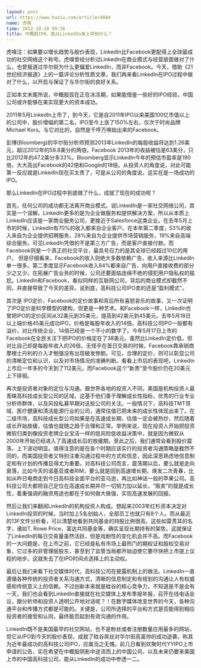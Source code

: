 ```yaml
---
layout: post
url: https://www.huxiu.com/article/4884
name: 虎嗅
time: 2012-10-20 09:36
title: 中概股IPO，能从LinkedIn身上学到什么？
---
```

虎嗅注：如果要以增长趋势与股价表现，LinkedIn比Facebook更配得上全球最成功的社交网络这个称号。虎嗅曾经分析过LinkedIn在商业模式与经营层面做对了什么，也曾报道过华尔街为什么更偏爱LinkedIn，而非Facebook。今天，借助《21世纪经济报道》上的一篇评论分析性质文章，我们再来看LinkedIn在IPO过程中做对了什么，以开启与保证了与华尔街的良好关系。

正如本文末尾所说，中概股现在正在冰冻期，如果能借鉴一些好的IPO经验，中国公司或许能够在美实现更大的资本成功。

2011年5月LinkedIn上市了，到今天，它是自2011年IPO以来美国100亿市值以上的公司中，股价增幅的第二名，IPO至今上涨了150%左右，仅次于时尚品牌Michael Kors。与它对比的，自然是千呼万唤始出来的Facebook。

彭博(Bloomberg)的华尔街分析师预测2013年LinkedIn的每股收益将达到1.26美元，超过2012年的58.8美分的两倍。Facebook 2013年的收益被估是63美分，只比2012年的47.2美分多33%。Bloomberg显示LinkedIn今年的预估市盈率是190倍，大大高出Facebook的42倍和Google的18倍。从投资人的角度说，对此可能第一反应就是LinkedIn现在买太贵了，可是从公司的角度说，这实在是一场成功的IPO。

那么LinkedIn在IPO过程中到底做了什么，成就了现在的成功呢？

首先，任何公司的成功都无法离开商业模式。说LinkedIn是一家社交网络公司，其实是一个误解。LinkedIn更多的是为企业做服务和提供解决方案，所以从本质上LinkedIn应该是一家商业服务公司，更接近于Salesforce这类企业。在去年5月上市的时候，LinkedIn有70%的收入都来自企业客户。在本年第二季度，53%的收入来自为企业提供招聘服务，28%来自为企业提供市场营销服务，19%来自高端综合服务。可见LinkedIn凭借的不是第三方广告，而是客户直接付款。而Facebook则是一个真正的社交平台，最具号召力的是其全球已经超过10亿的用户。 但是仔细看来，Facebook的收入则绝大多数依赖广告，收入来源比LinkedIn单一很多。第二季度显示Facebook收入84%都来自广告，向用户直接收费的部分少之又少。在拓展广告业务的时候，公司还要面临连绵不绝的侵犯用户隐私权的尴尬。LinkedIn和Facebook，看似同样的互联网公司，背后的商业模式却截然不同，并直接导致了今天的差异。说到底，高科技公司IPO卖的还是“盈利模式”。

其次是 IPO定价，Facebook的定价故事和背后所有喜怒哀乐的故事，又一次证明了IPO定价是科学模型的建构，但更是一种艺术。和Facebook一样，LinkedIn也曾把IPO的定价区间从32美元到35美元，提高到42美元到45美元。去年5月18日以上端价格45美元成功IPO，价格是每股年收入的14倍。高科技公司IPO一般都有溢价，对比传统企业，14倍已经是一个不小的数字了。今年5月17日上市的Facebook在全民关注下把IPO的价格定在了38美元，虽然比LinkedIn定价低，但对比自己却是每股年收入的26倍，无怪乎在首日交易的时候，Facebook靠承销商摩根士丹利的介入才勉强没有出现破发惨剧。可见，合理的定价，则可以彰显公司的清晰定位和认识，以及对市场情况的准确判断。看看上市后的表现吧，LinkedIn上市后一年多的今天到了112美元，而Facebook这个“新贵”至今股价仍在20美元上下徘徊。

再次是投资者对象的定位与沟通。跟世界各地的投资人不同，美国是机构投资人最青睐高科技成长型公司的区域，这基于他们善于理解成长性指标，优秀的行业专业分析师群体，以及风投私募早期对这些公司的关注。一般情况下，高科技TMT领域、医疗健康和清洁能源行业的公司，通常估值已把未来的成长性体现出来了。在二级市场，高科技成长型公司如果是在高速成长期，估值一定会被热炒，然后随着成长开始放缓，估值也就随之趋于合理和正常。举例来说，现在投资人开始把投资微软归类到像投资老牌企业宝洁一样的低风险低收益决策中，就是因为微软从2000年开始已经进入了高速成长后的放缓期。至此之后，我们通常会看到股价震荡，上下波动明显。值得注意的是在各个时期应该实行的投资者沟通策略是截然不同的，而美国投资者又特别注重沟通过程中的方式和信息，因此深思熟虑地信息制定和有计划的传播显得尤为重要。对高科技公司而言，震荡期以后，要么就是走向衰落，比如今天的诺基亚或者RIM，要么就是回到高速增长期，焕发二次青春，比如从昨日电商走到今日高科技全面平台的亚马逊，再比如神话一般的苹果公司。高科技公司大都把自己定位在高速成长期并尽一切努力加以延长，“贩卖”的就是成长性，着重强调的融资用途也都在于如何做大做强，实现高速发展的回报。

然后让我们来翻阅LinkedIn的机构投资人构成。想起来2003年红杉资本决定对LinkedIn投资的时候，当时加上5名创始人，全部员工也就只有8个人。而从最近的13F文件分析看，可以清楚地看到共同基金的持股比例很高，这些如雷贯耳的名字，诸如T. Rowe Price，富达共同基金等，确实呈现长期持有的架势。这就保证了LinkedIn的每日交易量虽然活跃，但是戏剧性的变化机会并不高。而Facebook的一大问题是，在上市之前，它已经是私有市场上最热门的期权证和股权交易对象，它过多的非管理层股东，甚至到了监管当局都开始迫使它要尽快把上市提上议程的地步。这就失去了在IPO时间点选择上的主动权。

最后让我们来看下社交媒体时代，高科技公司在披露机制上的做法。LinkedIn一直遵循各种传统的投资者关系沟通方式，清晰的信息制定和有规划的沟通让人有权威感和传统意义上的信赖。不过创新本来就是硅谷的核心竞争力，不知道是不是会有一天，我们也会看到LinkedIn直接就在社交媒体上发布季报年报，召开在线电话会议，跟分析师和投资人透明公开地对话呢？！在数字媒体改变世界的今天，各种沟通平台和传播方式都是可能的。关键是，公司所选择的平台和方式是否能得到相应投资者的接受和认同，最终能否起到有效沟通的作用。

LinkedIn既不是美国最早的社交网站，也不是粉丝或者注册数量应用最多的网站，但它从IPO到今天的股价表现，成就了硅谷屌丝对华尔街高富帅的成功逆袭，称其为近年最成功的高科技公司IPO，应属当之无愧。前几日看到欢聚时代YYIPO上市申请的公告，实在希望在中概股阴影中逆流而上的中国公司，以及未来仍要来美国上市的中国高科技公司，能从LinkedIn的成功中参透一二。

